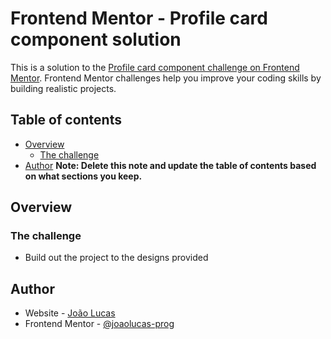 # Frontend Mentor - Profile card component solution

This is a solution to the [Profile card component challenge on Frontend Mentor](https://www.frontendmentor.io/challenges/profile-card-component-cfArpWshJ). Frontend Mentor challenges help you improve your coding skills by building realistic projects. 

## Table of contents

- [Overview](#overview)
  - [The challenge](#the-challenge)
- [Author](#author)
**Note: Delete this note and update the table of contents based on what sections you keep.**

## Overview

### The challenge

- Build out the project to the designs provided


## Author

- Website - [João Lucas](https://github.com/joaolucas-prog)
- Frontend Mentor - [@joaolucas-prog](https://www.frontendmentor.io/profile/joaolucas-prog)


